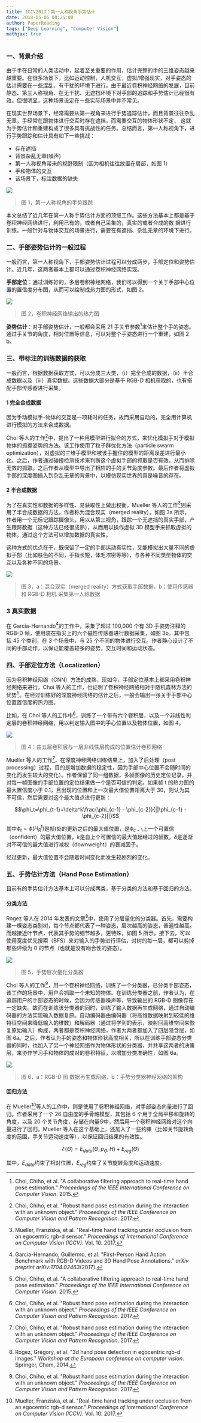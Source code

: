```yaml
---
title: ICCV2017：第一人称视角手势估计
date: 2018-05-06 00:25:00
author: PaperReading
tags: ["Deep Learning", "Computer Vision"]
mathjax: true
---
```


### 一、背景介绍

由于手在日常的人类活动中，起着至关重要的作用，估计完整的手的三维姿态越来越重要。在很多场景下，比如运动控制，人机交互，虚拟/增强现实，对手姿态的估计需要在一些混乱、有干扰的环境下进行。由于最近卷积神经网络的发展，目前静态、第三人称视角、在无干扰、无遮挡环境下对手部的追踪和手势估计已经很有效。但很明显，这种场景设定在一些实际场景中并不常见。

在现实世界场景下，经常需要从第一视角来进行手势追踪估计，而且背景往往杂乱无章，手经常在跟物体进行交互时存在遮挡，而需要交互的物体形状不定， 这就为手势估计和重建构成了很多具有挑战性的任务。总结而言，第一人称视角下，进行手势跟踪和估计具有如下一些挑战：

- 存在遮挡
- 背景杂乱无章(噪声)
- 第一人称视角带来的视野限制（因为相机往往放置在肩部，如图 1）
- 手和物体的交互
- 该场景下，标注数据的缺失

![](http://jackie-image.oss-cn-hangzhou.aliyuncs.com/18-5-3/94908344.jpg)

> 图 1，第一人称视角的手势跟踪

本文总结了近几年在第一人称手势估计方面的顶级工作。这些方法基本上都是基于卷积神经网络进行，利用已有的，或者自己采集的，真实的或者合成的数 据进行训练。一般针对与物体交互的场景进行，需要在有遮挡、杂乱无章的环境下进行。

### 二、手部姿势估计的一般过程

一般而言，第一人称视角下，手部姿势估计过程可以分成两步，手部定位和姿势估计。近几年，这两者基本上都可以通过卷积神经网络实现。

**手部定位**：通过训练好的，多层卷积神经网络，我们可以得到一个关于手部中心位置的置信度分布图，从而可以绘制成热力图的形式，如图 2。

![](http://jackie-image.oss-cn-hangzhou.aliyuncs.com/18-5-3/61027681.jpg)

> 图 2，卷积神经网络输出的热力图

**姿势估计**：对手部姿势估计，一般都会采用 21 手关节参数[^1]来估计整个手的姿态。通过手关节的角度，相对位置等信息，可以对整个手姿态进行一个重建，如图 2 b。

### 三、带标注的训练数据的获取

一般而言，根据数据获取方式，可以分成三大类，（i）完全合成的数据，（ii）半合成数据以及（iii）真实数据。这些数据大部分是基于 RGB-D 相机获取的，也有搭配手部传感器进行采集。

#### 1 完全合成数据

因为手动模拟手-物体的交互是一项耗时的任务，故而采用自动的，完全用计算机进行模拟的方法来合成数据。

Choi 等人的工作[^2]中，提出了一种用模型进行拟合的方式，来优化模拟手对于模拟物体的抓握姿势的方法。该工作使用了粒子群优化方法（particle swarm optimization），对虚拟的三维手模型和被该手握住的模型的距离误差进行最小化。之后，作者通过碰撞检测技术来判断这个虚拟手部的抓取是否有效，从而排除无效的抓取。之后作者从模型中导出了相应的手的关节角度参数。最后作者将虚拟手部的深度图插入到杂乱无章的背景中，以模仿现实世界的真是噪音的存在。

#### 2 半合成数据

为了在真实性和数据的多样性、易获取性上做出权衡，Mueller 等人的工作[^3]则采用了半合成数据的方法，作者称为混合现实（merged reality）。如图 3a 所示，作者用一个无标记跟踪摄像头，用以从第三视角，跟踪一个无遮挡的真实手部，产生跟踪数据（这种方法已经很成熟），从而用以操作虚拟 3D 模型手来抓取虚拟的物体。通过这个方法可以增加数据的真实性。

这种方式的优点在于，既保留了一定的手部运动真实性，又能模拟出大量不同的虚拟手部（比如肤色的不同，手指长短，体毛浓密等等），与各种不同类型物体的交互以及各种不同的场景。

![](http://jackie-image.oss-cn-hangzhou.aliyuncs.com/18-5-3/74120103.jpg)

> 图 3，a：混合现实（merged reality）方式获取手部数据，b：使用传感器和 RGB-D 相机 采集第一人称数据

### 3 真实数据

在 Garcia-Hernando[^4]的工作中，采集了超过 100,000 个有 3D 手姿势注释的 RGB-D 帧，使用装在指尖上的六个磁性传感器进行数据采集，如图 3b。其中包括 45 个类别，在 3 个场景中，与 25 个不同的物体进行交互。作者静心设计了不同的手部动作，以保证能覆盖较多的姿势，交互时间和运动状态。

### 四、手部定位方法（Localization）

因为卷积神经网络（CNN）方法的成熟，现如今，手部定位基本上都采用卷积神经网络来进行，Choi 等人的工作，也证明了卷积神经网络相对于随机森林方法的优势[^1]。在经过训练好的深度神经网络的估计之后，一般会输出一张关于手部中心位置置信度的热力图。

比如，在 Choi 等人的工作中[^2]，训练了一个带有六个卷积层，以及一个非线性判定层的卷积神经网络，用以判定输入图中的手心位置以及物体位置，如图 4。

![](http://jackie-image.oss-cn-hangzhou.aliyuncs.com/18-5-3/69002183.jpg)

> 图 4：由五层卷积层与一层非线性层构成的位置估计卷积网络

Mueller 等人的工作[^2]，在深度神经网络训练结果上，加入了后处理（post processing）过程，目的是增加数据的稳定性，因为手部中心位置不会随时间的变化而发生较大的变化）。作者保留了同一组数据，多帧图像的历史定位记录，并对每一帧图像的手部位置的定位结果做一个是否可信的判定。如果帧 t 的热力图的最大置信度小于 0.1，且出现的位置和上一次最大值位置距离大于 30，则认为其不可信，然后需要对这个最大值点进行更新：

$$\phi_t=\phi_{t-1}+\delta^k\frac{\phi_{c-1} - \phi_{c-2}}{||\phi_{c-1} - \phi_{c-2}||}$$

其中$\phi_t=\phi(H_R^t)$是帧$t$处的更新之后的最大值位置，是$\phi_{c-1}$上一个可置信（confident）的最大值位置，$k$是自上个可置信的最大值起经过的帧数，$\delta$是逐渐对不可信的最大值进行减权（downweight）的衰减因子。

经过更新，最大值位置不会随着时间变化而发生较剧烈的变化。

### 五、手势估计方法（Hand Pose Estimation）

目前有的手势估计方法基本上可以分成两类，基于分类的方法和基于回归的方法。

#### 分类方法

Rogez 等人在 2014 年发表的文章[^5]中，使用了分层量化的分类器。首先，需要构建一棵姿态类别树，每个节点都代表了一种姿态，层次越高的姿态，普遍性越高。而越接近叶节点，代表其手势的细节越多，更特殊，如图 5 所示。接下去，可以使用宽度优先搜索（BFS）来对输入的手势进行评估，对树的每一层，都可以剪掉那些评级为 0 的节点（也就是没有吻合性的姿态）。

![](http://jackie-image.oss-cn-hangzhou.aliyuncs.com/18-5-3/60258705.jpg)

> 图 5，手势层次量化分类器

Choi 等人的工作[^2]，用一个卷积神经网络，训练了一个分类器，已分类手部姿态，该工作的场景中，用户会抓取一个未知的物体。在训练分类器之前，作者认为，在追踪用户的手部姿态的时候，会因为传感器噪声等，导致输出的 RGB-D 图像存在一定缺失。故而在训练该分类器的同时，训练了输入数据再生成网络，通过自动编码器的方法实现输入数据复原。自动编码器由编码器（将高维数据映射到较低的维特征空间来降低输入的维数）和解码器（通过将学到的表示，映射回高维空间来恢复原始输入）构成，两者都是卷积神经网络，作者为两者都加入了四层隐含层，如图 6a。之后，作者认为手的姿态和物体形状高度相关，所以在训练手部姿态分类器的同时，也加入了另一个神经网络作为物体形状的分类器，并共享这两者的决策层，来协作学习手和物体的成对的卷积特征，以增加分类准确性，如图 6a。

![](http://jackie-image.oss-cn-hangzhou.aliyuncs.com/18-5-3/74747573.jpg)

> 图 6，a：RGB-D 图 数据再生成网络，b：手势分类器神经网络的架构

#### 回归方法

在 Mueller[^3]等人的工作中，则是使用了卷积神经网络，对手部姿态向量进行了回归。作者采用了一个 26 自由度的手骨骼模型，其包括 6 个用于全局平移和旋转的角度，以及 20 个关节角度，存储在向量$\Theta$中，然后用一个卷积神经网络对这个向量进行了回归。Mueller 等人在这个基础上，还加入了一些约束（比如关节旋转角度的范围，手关节运动速度等），以保证回归结果的有效性。

$$\mathcal{E}(\Theta) = E_{data}(\Theta,p_G,H)+E_{reg}(\Theta)$$

其中，$E_{data}$约束了相对位置，$E_{reg}$约束了关节旋转角度和运动速度。

[^1]: Choi, Chiho, et al. "A collaborative filtering approach to real-time hand pose estimation." _Proceedings of the IEEE International Conference on Computer Vision_. 2015.
[^2]: Choi, Chiho, et al. "Robust hand pose estimation during the interaction with an unknown object." _Proceedings of the IEEE Conference on Computer Vision and Pattern Recognition_. 2017.
[^3]: Mueller, Franziska, et al. "Real-time hand tracking under occlusion from an egocentric rgb-d sensor." _Proceedings of International Conference on Computer Vision (ICCV)_. Vol. 10. 2017.
[^4]: Garcia-Hernando, Guillermo, et al. "First-Person Hand Action Benchmark with RGB-D Videos and 3D Hand Pose Annotations." _arXiv preprint arXiv:1704.02463_(2017).
[^5]: Rogez, Grégory, et al. "3d hand pose detection in egocentric rgb-d images." _Workshop at the European conference on computer vision_. Springer, Cham, 2014.

